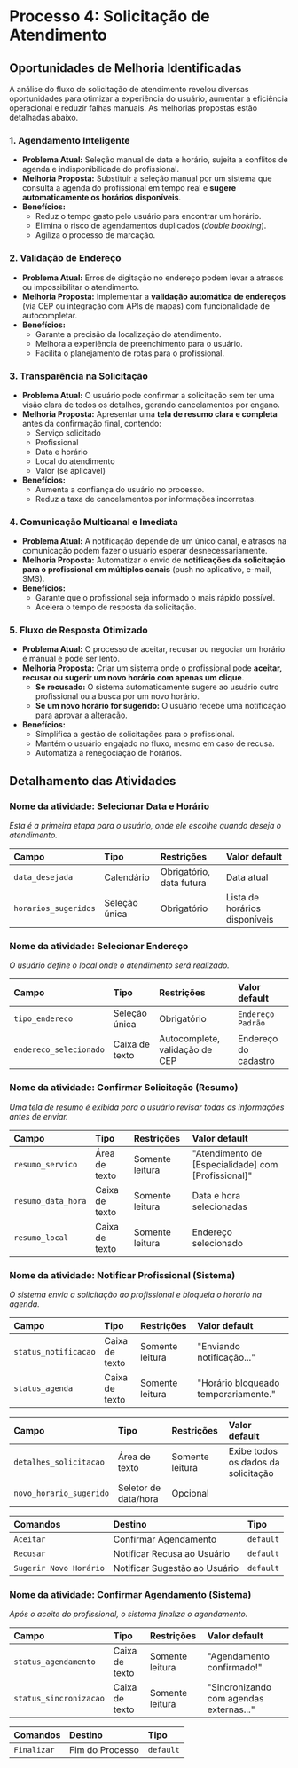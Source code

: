 # Processo 4: Solicitação de Atendimento

## Oportunidades de Melhoria Identificadas

A análise do fluxo de solicitação de atendimento revelou diversas oportunidades para otimizar a experiência do usuário, aumentar a eficiência operacional e reduzir falhas manuais. As melhorias propostas estão detalhadas abaixo.

### 1. Agendamento Inteligente
- **Problema Atual:** Seleção manual de data e horário, sujeita a conflitos de agenda e indisponibilidade do profissional.
- **Melhoria Proposta:** Substituir a seleção manual por um sistema que consulta a agenda do profissional em tempo real e **sugere automaticamente os horários disponíveis**.
- **Benefícios:**
  - Reduz o tempo gasto pelo usuário para encontrar um horário.
  - Elimina o risco de agendamentos duplicados (*double booking*).
  - Agiliza o processo de marcação.

### 2. Validação de Endereço
- **Problema Atual:** Erros de digitação no endereço podem levar a atrasos ou impossibilitar o atendimento.
- **Melhoria Proposta:** Implementar a **validação automática de endereços** (via CEP ou integração com APIs de mapas) com funcionalidade de autocompletar.
- **Benefícios:**
  - Garante a precisão da localização do atendimento.
  - Melhora a experiência de preenchimento para o usuário.
  - Facilita o planejamento de rotas para o profissional.

### 3. Transparência na Solicitação
- **Problema Atual:** O usuário pode confirmar a solicitação sem ter uma visão clara de todos os detalhes, gerando cancelamentos por engano.
- **Melhoria Proposta:** Apresentar uma **tela de resumo clara e completa** antes da confirmação final, contendo:
  - Serviço solicitado
  - Profissional
  - Data e horário
  - Local do atendimento
  - Valor (se aplicável)
- **Benefícios:**
  - Aumenta a confiança do usuário no processo.
  - Reduz a taxa de cancelamentos por informações incorretas.

### 4. Comunicação Multicanal e Imediata
- **Problema Atual:** A notificação depende de um único canal, e atrasos na comunicação podem fazer o usuário esperar desnecessariamente.
- **Melhoria Proposta:** Automatizar o envio de **notificações da solicitação para o profissional em múltiplos canais** (push no aplicativo, e-mail, SMS).
- **Benefícios:**
  - Garante que o profissional seja informado o mais rápido possível.
  - Acelera o tempo de resposta da solicitação.

### 5. Fluxo de Resposta Otimizado
- **Problema Atual:** O processo de aceitar, recusar ou negociar um horário é manual e pode ser lento.
- **Melhoria Proposta:** Criar um sistema onde o profissional pode **aceitar, recusar ou sugerir um novo horário com apenas um clique**.
  - **Se recusado:** O sistema automaticamente sugere ao usuário outro profissional ou a busca por um novo horário.
  - **Se um novo horário for sugerido:** O usuário recebe uma notificação para aprovar a alteração.
- **Benefícios:**
  - Simplifica a gestão de solicitações para o profissional.
  - Mantém o usuário engajado no fluxo, mesmo em caso de recusa.
  - Automatiza a renegociação de horários.

## Detalhamento das Atividades

### Nome da atividade: Selecionar Data e Horário
*Esta é a primeira etapa para o usuário, onde ele escolhe quando deseja o atendimento.*

| Campo | Tipo | Restrições | Valor default |
| :--- | :--- | :--- | :--- |
| `data_desejada` | Calendário | Obrigatório, data futura | Data atual |
| `horarios_sugeridos` | Seleção única | Obrigatório | Lista de horários disponíveis |

### Nome da atividade: Selecionar Endereço
*O usuário define o local onde o atendimento será realizado.*

| Campo | Tipo | Restrições | Valor default |
| :--- | :--- | :--- | :--- |
| `tipo_endereco` | Seleção única | Obrigatório | `Endereço Padrão` |
| `endereco_selecionado` | Caixa de texto | Autocomplete, validação de CEP | Endereço do cadastro |

### Nome da atividade: Confirmar Solicitação (Resumo)
*Uma tela de resumo é exibida para o usuário revisar todas as informações antes de enviar.*

| Campo | Tipo | Restrições | Valor default |
| :--- | :--- | :--- | :--- |
| `resumo_servico` | Área de texto | Somente leitura | "Atendimento de [Especialidade] com [Profissional]" |
| `resumo_data_hora` | Caixa de texto | Somente leitura | Data e hora selecionadas |
| `resumo_local` | Caixa de texto | Somente leitura | Endereço selecionado |

### Nome da atividade: Notificar Profissional (Sistema)
*O sistema envia a solicitação ao profissional e bloqueia o horário na agenda.*

| Campo | Tipo | Restrições | Valor default |
| :--- | :--- | :--- | :--- |
| `status_notificacao` | Caixa de texto | Somente leitura | "Enviando notificação..." |
| `status_agenda` | Caixa de texto | Somente leitura | "Horário bloqueado temporariamente." |

| Campo | Tipo | Restrições | Valor default |
| :--- | :--- | :--- | :--- |
| `detalhes_solicitacao` | Área de texto | Somente leitura | Exibe todos os dados da solicitação |
| `novo_horario_sugerido` | Seletor de data/hora | Opcional | |

| Comandos | Destino | Tipo |
| :--- | :--- | :--- |
| `Aceitar` | Confirmar Agendamento | `default` |
| `Recusar` | Notificar Recusa ao Usuário | `default` |
| `Sugerir Novo Horário` | Notificar Sugestão ao Usuário | `default` |

### Nome da atividade: Confirmar Agendamento (Sistema)
*Após o aceite do profissional, o sistema finaliza o agendamento.*

| Campo | Tipo | Restrições | Valor default |
| :--- | :--- | :--- | :--- |
| `status_agendamento` | Caixa de texto | Somente leitura | "Agendamento confirmado!" |
| `status_sincronizacao` | Caixa de texto | Somente leitura | "Sincronizando com agendas externas..." |

| Comandos | Destino | Tipo |
| :--- | :--- | :--- |
| `Finalizar` | Fim do Processo | `default` |